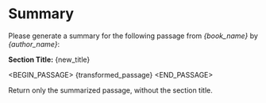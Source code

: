 # Summary

Please generate a summary for the following passage from *{book_name}* by *{author_name}*:

**Section Title:** {new_title}

<BEGIN_PASSAGE>
{transformed_passage}
<END_PASSAGE>

Return only the summarized passage, without the section title.
